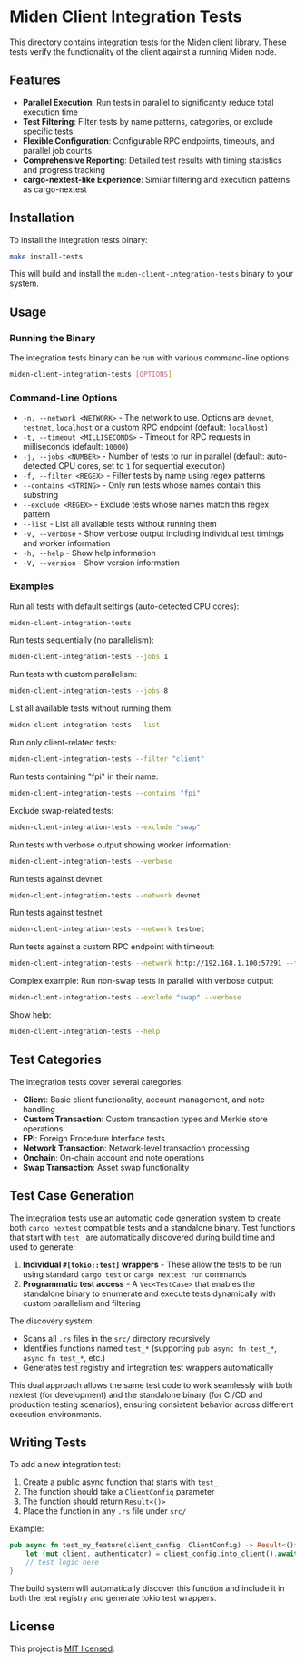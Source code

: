 # Miden Client Integration Tests

This directory contains integration tests for the Miden client library. These tests verify the functionality of the client against a running Miden node.

## Features

- **Parallel Execution**: Run tests in parallel to significantly reduce total execution time
- **Test Filtering**: Filter tests by name patterns, categories, or exclude specific tests
- **Flexible Configuration**: Configurable RPC endpoints, timeouts, and parallel job counts
- **Comprehensive Reporting**: Detailed test results with timing statistics and progress tracking
- **cargo-nextest-like Experience**: Similar filtering and execution patterns as cargo-nextest

## Installation

To install the integration tests binary:

```bash
make install-tests
```

This will build and install the `miden-client-integration-tests` binary to your system.

## Usage

### Running the Binary

The integration tests binary can be run with various command-line options:

```bash
miden-client-integration-tests [OPTIONS]
```

### Command-Line Options

- `-n, --network <NETWORK>` - The network to use. Options are `devnet`, `testnet`, `localhost` or a custom RPC endpoint (default: `localhost`)
- `-t, --timeout <MILLISECONDS>` - Timeout for RPC requests in milliseconds (default: `10000`)
- `-j, --jobs <NUMBER>` - Number of tests to run in parallel (default: auto-detected CPU cores, set to `1` for sequential execution)
- `-f, --filter <REGEX>` - Filter tests by name using regex patterns
- `--contains <STRING>` - Only run tests whose names contain this substring
- `--exclude <REGEX>` - Exclude tests whose names match this regex pattern
- `--list` - List all available tests without running them
- `-v, --verbose` - Show verbose output including individual test timings and worker information
- `-h, --help` - Show help information
- `-V, --version` - Show version information

### Examples

Run all tests with default settings (auto-detected CPU cores):
```bash
miden-client-integration-tests
```

Run tests sequentially (no parallelism):
```bash
miden-client-integration-tests --jobs 1
```

Run tests with custom parallelism:
```bash
miden-client-integration-tests --jobs 8
```

List all available tests without running them:
```bash
miden-client-integration-tests --list
```

Run only client-related tests:
```bash
miden-client-integration-tests --filter "client"
```

Run tests containing "fpi" in their name:
```bash
miden-client-integration-tests --contains "fpi"
```

Exclude swap-related tests:
```bash
miden-client-integration-tests --exclude "swap"
```

Run tests with verbose output showing worker information:
```bash
miden-client-integration-tests --verbose
```

Run tests against devnet:
```bash
miden-client-integration-tests --network devnet
```

Run tests against testnet:
```bash
miden-client-integration-tests --network testnet
```

Run tests against a custom RPC endpoint with timeout:
```bash
miden-client-integration-tests --network http://192.168.1.100:57291 --timeout 30000
```

Complex example: Run non-swap tests in parallel with verbose output:
```bash
miden-client-integration-tests --exclude "swap" --verbose
```

Show help:
```bash
miden-client-integration-tests --help
```

## Test Categories

The integration tests cover several categories:

- **Client**: Basic client functionality, account management, and note handling
- **Custom Transaction**: Custom transaction types and Merkle store operations
- **FPI**: Foreign Procedure Interface tests
- **Network Transaction**: Network-level transaction processing
- **Onchain**: On-chain account and note operations
- **Swap Transaction**: Asset swap functionality

## Test Case Generation

The integration tests use an automatic code generation system to create both `cargo nextest` compatible tests and a standalone binary. Test functions that start with `test_` are automatically discovered during build time and used to generate:

1. **Individual `#[tokio::test]` wrappers** - These allow the tests to be run using standard `cargo test` or `cargo nextest run` commands
2. **Programmatic test access** - A `Vec<TestCase>` that enables the standalone binary to enumerate and execute tests dynamically with custom parallelism and filtering

The discovery system:
- Scans all `.rs` files in the `src/` directory recursively
- Identifies functions named `test_*` (supporting `pub async fn test_*`, `async fn test_*`, etc.)
- Generates test registry and integration test wrappers automatically

This dual approach allows the same test code to work seamlessly with both nextest (for development) and the standalone binary (for CI/CD and production testing scenarios), ensuring consistent behavior across different execution environments.

## Writing Tests

To add a new integration test:

1. Create a public async function that starts with `test_`
2. The function should take a `ClientConfig` parameter
3. The function should return `Result<()>`
4. Place the function in any `.rs` file under `src/`

Example:
```rust
pub async fn test_my_feature(client_config: ClientConfig) -> Result<()> {
    let (mut client, authenticator) = client_config.into_client().await?;
    // test logic here
}
```

The build system will automatically discover this function and include it in both the test registry and generate tokio test wrappers.

## License
This project is [MIT licensed](../../LICENSE).
